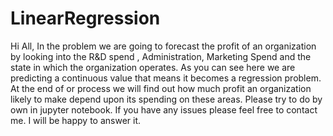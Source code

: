 # LinearRegression
Hi All,  In the problem we are going to forecast the profit of an organization by looking into the R&amp;D spend , Administration, Marketing Spend and the state in which the organization operates. As you can see here we are predicting a continuous value that means it becomes a regression problem.  At the end of or process we will find out how much profit an organization likely to make depend upon its spending on these areas.  Please try to do by own in jupyter notebook. If you have any issues please feel free to contact me. I will be happy to answer it.
